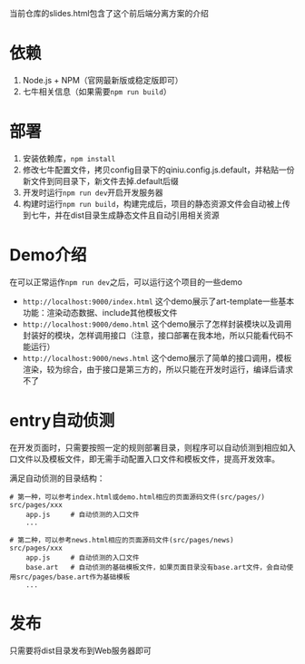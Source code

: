 当前仓库的slides.html包含了这个前后端分离方案的介绍

# 依赖
1. Node.js + NPM（官网最新版或稳定版即可）
2. 七牛相关信息（如果需要`npm run build`）

# 部署
1. 安装依赖库，`npm install`
2. 修改七牛配置文件，拷贝config目录下的qiniu.config.js.default，并粘贴一份新文件到同目录下，新文件去掉.default后缀
3. 开发时运行`npm run dev`开启开发服务器
4. 构建时运行`npm run build`，构建完成后，项目的静态资源文件会自动被上传到七牛，并在dist目录生成静态文件且自动引用相关资源

# Demo介绍
在可以正常运作`npm run dev`之后，可以运行这个项目的一些demo

- `http://localhost:9000/index.html` 这个demo展示了art-template一些基本功能：渲染动态数据、include其他模板文件
- `http://localhost:9000/demo.html` 这个demo展示了怎样封装模块以及调用封装好的模块，怎样调用接口（注意，接口部署在我本地，所以只能看代码不能运行）
- `http://localhost:9000/news.html` 这个demo展示了简单的接口调用，模板渲染，较为综合，由于接口是第三方的，所以只能在开发时运行，编译后请求不了

# entry自动侦测
在开发页面时，只需要按照一定的规则部署目录，则程序可以自动侦测到相应如入口文件以及模板文件，即无需手动配置入口文件和模板文件，提高开发效率。

满足自动侦测的目录结构：
```
# 第一种，可以参考index.html或demo.html相应的页面源码文件(src/pages/)
src/pages/xxx
    app.js     # 自动侦测的入口文件
    ...
```

```
# 第二种，可以参考news.html相应的页面源码文件(src/pages/news)
src/pages/xxx
    app.js     # 自动侦测的入口文件
    base.art   # 自动侦测的基础模板文件，如果页面目录没有base.art文件，会自动使用src/pages/base.art作为基础模板
    ...
```

# 发布
只需要将dist目录发布到Web服务器即可